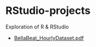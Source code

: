 # RStudio-projects
Exploration of R &amp; RStudio

* [BellaBeat_HourlyDataset.pdf](https://github.com/tumassi/RStudio-projects/blob/72b8003c3c9923ccae9d1a8e82d839a09b20a0fe/BellaBeat_HourlyDataset.pdf)
